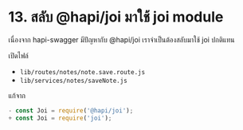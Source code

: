 
# 13. สลับ @hapi/joi มาใช้ joi module

เนื่องจาก hapi-swagger มีปัญหากับ @hapi/joi เราจำเป็นต้องสลับมาใช้ joi ปกติแทน

เปิดไฟล์ 
- `lib/routes/notes/note.save.route.js` 
- `lib/services/notes/saveNote.js`

แก้จาก

```js
- const Joi = require('@hapi/joi');
+ const Joi = require('joi');
```